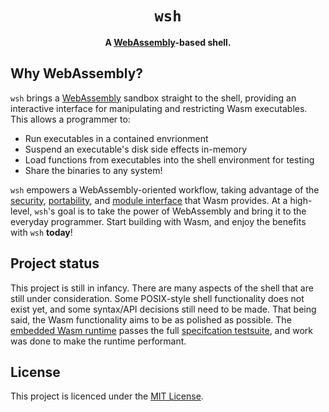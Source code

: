 <div align="center">
  <h1><code>wsh</code></h1>
  <p>
    <strong>
      A <a href="https://webassembly.org/">WebAssembly</a>-based shell.
    </strong>
  </p>
</div>

## Why WebAssembly?

`wsh` brings a [WebAssembly](https://webassembly.org/) sandbox straight to the
shell, providing an interactive interface for manipulating and restricting Wasm
executables. This allows a programmer to:

- Run executables in a contained envrionment
- Suspend an executable's disk side effects in-memory
- Load functions from executables into the shell environment for testing
- Share the binaries to any system!

`wsh` empowers a WebAssembly-oriented workflow, taking advantage of the
[security](https://github.com/WebAssembly/WASI/blob/db4e3a12dadbe3e7e41dddd04888db3bf1cf7a96/docs/DesignPrinciples.md#capability-based-security),
[portability](https://webassembly.github.io/spec/core/intro/introduction.html#design-goals),
and
[module interface](https://webassembly.github.io/spec/core/intro/overview.html#concepts)
that Wasm provides. At a high-level, `wsh`'s goal is to take the power of
WebAssembly and bring it to the everyday programmer. Start building with Wasm,
and enjoy the benefits with `wsh` **today**!

## Project status

This project is still in infancy. There are many aspects of the shell that are
still under consideration. Some POSIX-style shell functionality does not exist
yet, and some syntax/API decisions still need to be made. That being said, the
Wasm functionality aims to be as polished as possible. The
[embedded Wasm runtime](https://github.com/dzfrias/wsh/tree/main/crates/wsh-engine)
passes the full
[specifcation testsuite](https://github.com/WebAssembly/testsuite/), and work
was done to make the runtime performant.

## License

This project is licenced under the
[MIT License](https://github.com/dzfrias/wsh/blob/main/LICENSE).
